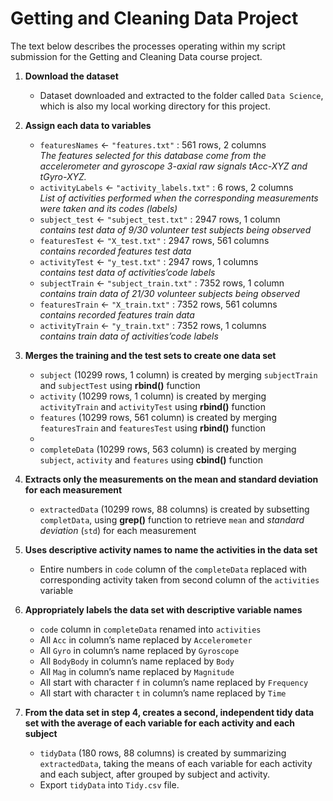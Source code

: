 ﻿# Getting and Cleaning Data Project

The text below describes the processes operating within my script submission for the Getting and Cleaning Data course project.


1.  **Download the dataset**
    
    -   Dataset downloaded and extracted to the folder called  `Data Science`, which is also my local working directory for this project.
    
      
    
2.  **Assign each data to variables**
    
    -   `featuresNames`  <-  `"features.txt"`  : 561 rows, 2 columns  
        _The features selected for this database come from the accelerometer and gyroscope 3-axial raw signals tAcc-XYZ and tGyro-XYZ._
    -   `activityLabels`  <-  `"activity_labels.txt"`  : 6 rows, 2 columns  
        _List of activities performed when the corresponding measurements were taken and its codes (labels)_
    -   `subject_test`  <-  `"subject_test.txt"`  : 2947 rows, 1 column  
        _contains test data of 9/30 volunteer test subjects being observed_
    -   `featuresTest`  <-  `"X_test.txt"`  : 2947 rows, 561 columns  
        _contains recorded features test data_
    -   `activityTest`  <-  `"y_test.txt"`  : 2947 rows, 1 columns  
        _contains test data of activities’code labels_
    -   `subjectTrain`  <-  `"subject_train.txt"`  : 7352 rows, 1 column  
        _contains train data of 21/30 volunteer subjects being observed_
    -   `featuresTrain`  <-  `"X_train.txt"`  : 7352 rows, 561 columns  
        _contains recorded features train data_
    -   `activityTrain`  <-  `"y_train.txt"`  : 7352 rows, 1 columns  
        _contains train data of activities’code labels_
    
      
    
3.  **Merges the training and the test sets to create one data set**
    
    -   `subject`  (10299 rows, 1 column) is created by merging  `subjectTrain`  and  `subjectTest`  using  **rbind()**  function
    -   `activity`  (10299 rows, 1 column) is created by merging  `activityTrain`  and  `activityTest`  using  **rbind()**  function
    -   `features`  (10299 rows, 561 column) is created by merging  `featuresTrain`  and  `featuresTest`  using  **rbind()**  function
    -   
    - `completeData`  (10299 rows, 563 column) is created by merging  `subject`,  `activity`  and  `features`  using  **cbind()**  function
    
      
    
4.  **Extracts only the measurements on the mean and standard deviation for each measurement**
    
    -   `extractedData`  (10299 rows, 88 columns) is created by subsetting  `completData`, using **grep()**  function to retrieve  `mean`  and  _standard deviation_  (`std`) for each measurement
    
      
    
5.  **Uses descriptive activity names to name the activities in the data set**
    
    -   Entire numbers in  `code`  column of the  `completeData`  replaced with corresponding activity taken from second column of the  `activities`  variable
    
      
    
6.  **Appropriately labels the data set with descriptive variable names**
    
    -   `code`  column in  `completeData`  renamed into  `activities`
    -   All  `Acc`  in column’s name replaced by  `Accelerometer`
    -   All  `Gyro`  in column’s name replaced by  `Gyroscope`
    -   All  `BodyBody`  in column’s name replaced by  `Body`
    -   All  `Mag`  in column’s name replaced by  `Magnitude`
    -   All start with character  `f`  in column’s name replaced by  `Frequency`
    -   All start with character  `t`  in column’s name replaced by  `Time`
    
      
    
7.  **From the data set in step 4, creates a second, independent tidy data set with the average of each variable for each activity and each subject**
    -   `tidyData`  (180 rows, 88 columns) is created by summarizing  `extractedData`, taking the means of each variable for each activity and each subject, after grouped by subject and activity.
    -   Export  `tidyData`  into  `Tidy.csv`  file.
